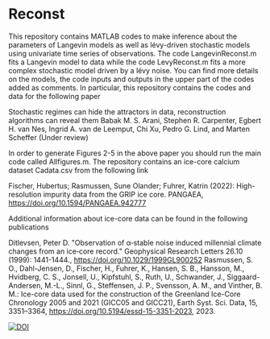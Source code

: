 # Reconst
This repository contains MATLAB codes to make inference about the parameters of Langevin models as well as lévy-driven stochastic models using univariate time series of observations. The code LangevinReconst.m
fits a Langevin model to data while the code LevyReconst.m fits a more complex stochastic model driven by a lévy noise. You can find more details on the models, the code inputs and outputs in the upper part of 
the codes added as comments. In particular, this repository contains the codes and data for the following paper

Stochastic regimes can hide the attractors in data, reconstruction algorithms can reveal them 
Babak M. S. Arani, Stephen R. Carpenter, Egbert H. van Nes, Ingrid A. van de Leemput, Chi Xu, Pedro G. Lind, and Marten Scheffer (Under review)

In order to generate Figures 2-5 in the above paper you should run the main code called Allfigures.m. The repository contains an ice-core calcium dataset Cadata.csv from the following link

Fischer, Hubertus; Rasmussen, Sune Olander; Fuhrer, Katrin (2022): High-resolution impurity data from the GRIP ice core. PANGAEA, https://doi.org/10.1594/PANGAEA.942777

Additional information about ice-core data can be found in the following publications

Ditlevsen, Peter D. "Observation of α‐stable noise induced millennial climate changes from an ice‐core record." Geophysical Research Letters 26.10 (1999): 1441-1444., https://doi.org/10.1029/1999GL900252
Rasmussen, S. O., Dahl-Jensen, D., Fischer, H., Fuhrer, K., Hansen, S. B., Hansson, M., Hvidberg, C. S., Jonsell, U., Kipfstuhl, S., Ruth, U., Schwander, J., Siggaard-Andersen, M.-L., Sinnl, G., Steffensen, J. P., Svensson, A. M., and Vinther, B. M.: Ice-core data used for the construction of the Greenland Ice-Core Chronology 2005 and 2021 (GICC05 and GICC21), Earth Syst. Sci. Data, 15, 3351–3364, https://doi.org/10.5194/essd-15-3351-2023, 2023.

[![DOI](https://zenodo.org/badge/731558133.svg)](https://zenodo.org/doi/10.5281/zenodo.10391355)
